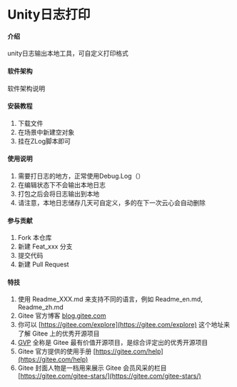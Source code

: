 # Unity日志打印

#### 介绍
unity日志输出本地工具，可自定义打印格式

#### 软件架构
软件架构说明


#### 安装教程

1.  下载文件
2.  在场景中新建空对象
3.  挂在ZLog脚本即可

#### 使用说明

1.  需要打日志的地方，正常使用Debug.Log（）
2.  在编辑状态下不会输出本地日志
3.  打包之后会将日志输出到本地
4.  请注意，本地日志储存几天可自定义，多的在下一次云心会自动删除

#### 参与贡献

1.  Fork 本仓库
2.  新建 Feat_xxx 分支
3.  提交代码
4.  新建 Pull Request


#### 特技

1.  使用 Readme\_XXX.md 来支持不同的语言，例如 Readme\_en.md, Readme\_zh.md
2.  Gitee 官方博客 [blog.gitee.com](https://blog.gitee.com)
3.  你可以 [https://gitee.com/explore](https://gitee.com/explore) 这个地址来了解 Gitee 上的优秀开源项目
4.  [GVP](https://gitee.com/gvp) 全称是 Gitee 最有价值开源项目，是综合评定出的优秀开源项目
5.  Gitee 官方提供的使用手册 [https://gitee.com/help](https://gitee.com/help)
6.  Gitee 封面人物是一档用来展示 Gitee 会员风采的栏目 [https://gitee.com/gitee-stars/](https://gitee.com/gitee-stars/)
